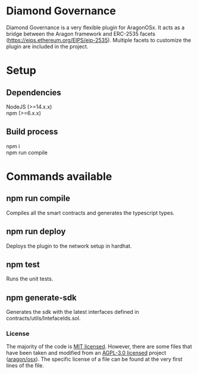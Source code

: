 # Diamond Governance
Diamond Governance is a very flexible plugin for AragonOSx. It acts as a bridge between the Aragon framework and ERC-2535 facets (https://eips.ethereum.org/EIPS/eip-2535). Multiple facets to customize the plugin are included in the project.  

# Setup
## Dependencies
NodeJS (>=14.x.x)  
npm (>=6.x.x)  

## Build process
npm i  
npm run compile  

# Commands available
## npm run compile
Compiles all the smart contracts and generates the typescript types.  

## npm run deploy
Deploys the plugin to the network setup in hardhat.  

## npm test
Runs the unit tests.  

## npm generate-sdk
Generates the sdk with the latest interfaces defined in contracts/utils/IntefaceIds.sol.  

### License

The majority of the code is [MIT licensed](./LICENSE). However, there are some files that have been taken and modified from an [AGPL-3.0 licensed](https://www.gnu.org/licenses/agpl-3.0.en.html) project ([aragon/osx](https://github.com/aragon/osx)). The specific license of a file can be found at the very first lines of the file.
